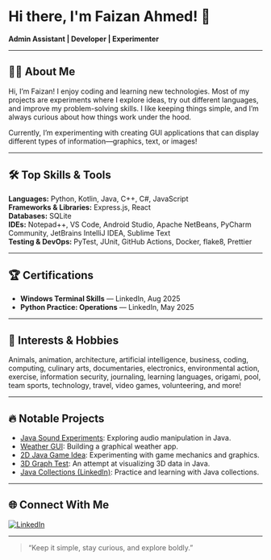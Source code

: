 # Hi there, I'm Faizan Ahmed! 👋

**Admin Assistant | Developer | Experimenter**

---

## 👨‍💻 About Me
Hi, I’m Faizan! I enjoy coding and learning new technologies. Most of my projects are experiments where I explore ideas, try out different languages, and improve my problem-solving skills. I like keeping things simple, and I’m always curious about how things work under the hood.

Currently, I’m experimenting with creating GUI applications that can display different types of information—graphics, text, or images!

---

## 🛠️ Top Skills & Tools

**Languages:** Python, Kotlin, Java, C++, C#, JavaScript  
**Frameworks & Libraries:** Express.js, React  
**Databases:** SQLite  
**IDEs:** Notepad++, VS Code, Android Studio, Apache NetBeans, PyCharm Community, JetBrains IntelliJ IDEA, Sublime Text  
**Testing & DevOps:** PyTest, JUnit, GitHub Actions, Docker, flake8, Prettier

---

## 🏆 Certifications
- **Windows Terminal Skills** — LinkedIn, Aug 2025
- **Python Practice: Operations** — LinkedIn, May 2025

---

## 🌱 Interests & Hobbies
Animals, animation, architecture, artificial intelligence, business, coding, computing, culinary arts, documentaries, electronics, environmental action, exercise, information security, journaling, learning languages, origami, pool, team sports, technology, travel, video games, volunteering, and more!

---

## 🔥 Notable Projects

- [Java Sound Experiments](https://github.com/FaizanAhmed-RDVC1567/Java_Sound_Experiments): Exploring audio manipulation in Java.
- [Weather GUI](https://github.com/FaizanAhmed-RDVC1567/Weather_GUI): Building a graphical weather app.
- [2D Java Game Idea](https://github.com/FaizanAhmed-RDVC1567/2D_Java_Game_idea): Experimenting with game mechanics and graphics.
- [3D Graph Test](https://github.com/FaizanAhmed-RDVC1567/3d_graph_Test): An attempt at visualizing 3D data in Java.
- [Java Collections (LinkedIn)](https://github.com/FaizanAhmed-RDVC1567/java-collections-LinkedIn): Practice and learning with Java collections.

---

## 🌐 Connect With Me

[![LinkedIn](https://img.shields.io/badge/LinkedIn-blue?style=for-the-badge&logo=linkedin)](https://www.linkedin.com/in/faizan-ahmed-a5568122b?utm_source=share&utm_campaign=share_via&utm_content=profile)

---

> “Keep it simple, stay curious, and explore boldly.”
